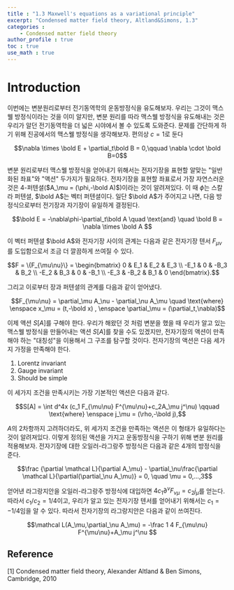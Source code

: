 ```yaml
---
title : "1.3 Maxwell's equations as a variational principle"
excerpt: "Condensed matter field theory, Altland&Simons, 1.3"
categories :
    - Condensed matter field theory
author_profile : true
toc : true
use_math : true
---
```


# Introduction

이번에는 변분원리로부터 전기동역학의 운동방정식을 유도해보자. 우리는 그것이 맥스웰 방정식이라는 것을 이미 알지만, 변분 원리를 따라 맥스웰 방정식을 유도해내는 것은 우리가 알던 전기동역학을 더 넓은 시야에서 볼 수 있도록 도와준다. 문제를 간단하게 하기 위해 진공에서의 맥스웰 방정식을 생각해보자. 편의상 $c=1$로 둔다

$$\nabla \times \bold E + \partial_t\bold B = 0,\qquad \nabla \cdot \bold B=0$$

변분 원리로부터 맥스웰 방정식을 얻어내기 위해서는 전자기장을 표현할 알맞는 "일반화된 좌표"와 "액션" 두가지가 필요하다. 전자기장을 표현할 좌표로서 가장 자연스러운 것은 4-퍼텐셜($A_\mu = (\phi,-\bold A)$)이라는 것이 알려져있다. 이 때 $\phi$는 스칼라 퍼텐셜, $\bold A$는 벡터 퍼텐셜이다. 일단 $\bold A$가 주어지고 나면, 다음 방정식으로부터 전기장과 자기장이 유일하게 결정된다.

$$\bold E = -\nabla\phi-\partial_t\bold A \quad \text{and} \quad \bold B = \nabla \times \bold A $$

이 벡터 퍼텐셜 $\bold A$와 전자기장 사이의 관계는 다음과 같은 전자기장 텐서 $F_{\mu\nu}$를 도입함으로서 조금 더 깔끔하게 쓰여질 수 있다.

$$F = \{F_{\mu\nu}\} = 
\begin{bmatrix}
0 & E_1 & E_2 & E_3 \\
-E_1 & 0 & -B_3 & B_2 \\
-E_2 & B_3 & 0 & -B_1 \\
-E_3 & -B_2 & B_1 & 0 
\end{bmatrix}.$$

그리고 이로부터 장과 퍼텐셜의 관계를 다음과 같이 얻어냈다.

$$F_{\mu\nu} = \partial_\mu A_\nu - \partial_\nu A_\mu \quad \text{where} \enspace x_\mu = (t,-\bold x) , \enspace \partial_\mu = (\partial_t,\nabla)$$

이제 액션 $S[A]$를 구해야 한다. 우리가 해왔던 것 처럼 변분을 했을 때 우리가 알고 있는 맥스웰 방정식을 만들어내는 액션 $S[A]$를 찾을 수도 있겠지만, 전자기장의 액션이 만족해야 하는 "대칭성"을 이용해서 그 구조를 탐구할 것이다. 전자기장의 액션은 다음 세가지 가정을 만족해야 한다.

1. Lorentz invariant
2. Gauge invariant
3. Should be simple

이 세가지 조건을 만족시키는 가장 기본적인 액션은 다음과 같다.

$$S[A] = \int d^4x (c_1 F_{\mu\nu} F^{\mu\nu}+c_2A_\mu j^\nu) \qquad \text{where} \enspace j_\mu = (\rho,-\bold j),$$

$A$의 2차항까지 고려하더라도, 위 세가지 조건을 만족하는 액션은 이 형태가 유일하다는 것이 알려져있다. 이렇게 정의된 액션을 가지고 운동방정식을 구하기 위해 변분 원리를 적용해보자. 전자기장에 대한 오일러-라그랑주 방정식은 다음과 같은 4개의 방정식을 준다.

$$\frac {\partial \mathcal L}{\partial A_\mu} - \partial_\nu\frac{\partial \mathcal L}{\partial(\partial_\nu A_\mu)} = 0, \quad \mu = 0,...,3$$

얻어낸 라그랑지안을 오일러-라그랑주 방정식에 대입하면 $4c_1\partial^\nu F_{\nu\mu} = c_2j_\mu$를 얻는다. 따라서 $c_1/c_2=1/4$이고, 우리가 알고 있는 전자기장 텐서를 얻어내기 위해서는 $c_1 = -1/4$임을 알 수 있다. 따라서 전자기장의 라그랑지안은 다음과 같이 쓰여진다.

$$\mathcal L(A_\mu,\partial_\nu A_\mu) = -\frac 1 4 F_{\mu\nu} F^{\mu\nu}+A_\mu j^\nu $$

## Reference

[1] Condensed matter field theory, Alexander Altland & Ben Simons, Cambridge, 2010